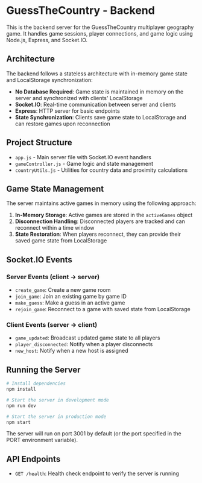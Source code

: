 # GuessTheCountry - Backend

This is the backend server for the GuessTheCountry multiplayer geography game. It handles game sessions, player connections, and game logic using Node.js, Express, and Socket.IO.

## Architecture

The backend follows a stateless architecture with in-memory game state and LocalStorage synchronization:

- **No Database Required**: Game state is maintained in memory on the server and synchronized with clients' LocalStorage
- **Socket.IO**: Real-time communication between server and clients
- **Express**: HTTP server for basic endpoints
- **State Synchronization**: Clients save game state to LocalStorage and can restore games upon reconnection

## Project Structure

- `app.js` - Main server file with Socket.IO event handlers
- `gameController.js` - Game logic and state management
- `countryUtils.js` - Utilities for country data and proximity calculations

## Game State Management

The server maintains active games in memory using the following approach:

1. **In-Memory Storage**: Active games are stored in the `activeGames` object
2. **Disconnection Handling**: Disconnected players are tracked and can reconnect within a time window
3. **State Restoration**: When players reconnect, they can provide their saved game state from LocalStorage

## Socket.IO Events

### Server Events (client → server)

- `create_game`: Create a new game room
- `join_game`: Join an existing game by game ID
- `make_guess`: Make a guess in an active game
- `rejoin_game`: Reconnect to a game with saved state from LocalStorage

### Client Events (server → client)

- `game_updated`: Broadcast updated game state to all players
- `player_disconnected`: Notify when a player disconnects
- `new_host`: Notify when a new host is assigned

## Running the Server

```bash
# Install dependencies
npm install

# Start the server in development mode
npm run dev

# Start the server in production mode
npm start
```

The server will run on port 3001 by default (or the port specified in the PORT environment variable).

## API Endpoints

- `GET /health`: Health check endpoint to verify the server is running
